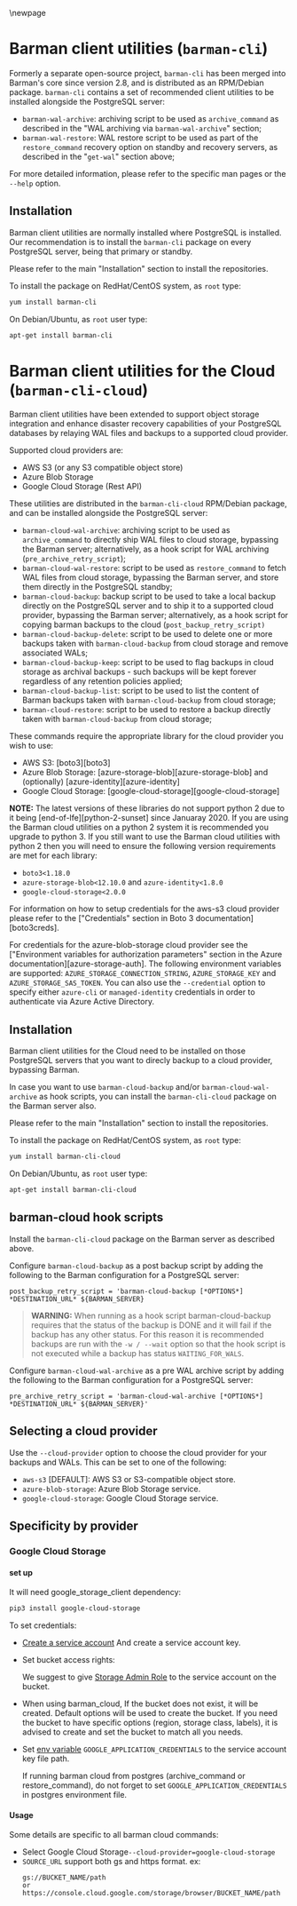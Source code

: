 \newpage

# Barman client utilities (`barman-cli`)

Formerly a separate open-source project, `barman-cli` has been
merged into Barman's core since version 2.8, and is distributed
as an RPM/Debian package. `barman-cli` contains a set of recommended
client utilities to be installed alongside the PostgreSQL server:

- `barman-wal-archive`: archiving script to be used as `archive_command`
  as described in the "WAL archiving via `barman-wal-archive`" section;
- `barman-wal-restore`: WAL restore script to be used as part of the
  `restore_command` recovery option on standby and recovery servers,
  as described in the "`get-wal`" section above;

For more detailed information, please refer to the specific man pages
or the `--help` option.

## Installation

Barman client utilities are normally installed where PostgreSQL is installed.
Our recommendation is to install the `barman-cli` package on every PostgreSQL
server, being that primary or standby.

Please refer to the main "Installation" section to install the repositories.

To install the package on RedHat/CentOS system, as `root` type:

``` bash
yum install barman-cli
```

On Debian/Ubuntu, as `root` user type:

``` bash
apt-get install barman-cli
```


# Barman client utilities for the Cloud (`barman-cli-cloud`)

Barman client utilities have been extended to support object storage
integration and enhance disaster recovery capabilities of your PostgreSQL
databases by relaying WAL files and backups to a supported cloud provider.

Supported cloud providers are:

* AWS S3 (or any S3 compatible object store)
* Azure Blob Storage
* Google Cloud Storage (Rest API)

These utilities are distributed in the `barman-cli-cloud` RPM/Debian package,
and can be installed alongside the PostgreSQL server:

- `barman-cloud-wal-archive`: archiving script to be used as `archive_command`
  to directly ship WAL files to cloud storage, bypassing the Barman server;
  alternatively, as a hook script for WAL archiving (`pre_archive_retry_script`);
- `barman-cloud-wal-restore`: script to be used as `restore_command`
  to fetch WAL files from cloud storage, bypassing the Barman server, and
  store them directly in the PostgreSQL standby;
- `barman-cloud-backup`: backup script to be used to take a local backup
  directly on the PostgreSQL server and to ship it to a supported cloud provider,
  bypassing the Barman server; alternatively, as a hook script for copying barman
  backups to the cloud (`post_backup_retry_script)`
- `barman-cloud-backup-delete`: script to be used to delete one or more backups
  taken with `barman-cloud-backup` from cloud storage and remove associated
  WALs;
- `barman-cloud-backup-keep`: script to be used to flag backups in cloud storage
  as archival backups - such backups will be kept forever regardless of any
  retention policies applied;
- `barman-cloud-backup-list`: script to be used to list the content of
  Barman backups taken with `barman-cloud-backup` from cloud storage;
- `barman-cloud-restore`: script to be used to restore a backup directly
  taken with `barman-cloud-backup` from cloud storage;

These commands require the appropriate library for the cloud provider you wish to
use:

* AWS S3: [boto3][boto3]
* Azure Blob Storage: [azure-storage-blob][azure-storage-blob] and (optionally)
  [azure-identity][azure-identity]
* Google Cloud Storage: [google-cloud-storage][google-cloud-storage]

**NOTE:** The latest versions of these libraries do not support python 2 due to it
being [end-of-lfe][python-2-sunset] since Januaray 2020. If you are using the
Barman cloud utilities on a python 2 system it is recommended you upgrade to python 3.
If you still want to use the Barman cloud utilities with python 2 then you will need
to ensure the following version requirements are met for each library:

* `boto3<1.18.0`
* `azure-storage-blob<12.10.0` and `azure-identity<1.8.0`
* `google-cloud-storage<2.0.0`

For information on how to setup credentials for the aws-s3 cloud provider
please refer to the ["Credentials" section in Boto 3 documentation][boto3creds].

For credentials for the azure-blob-storage cloud provider see the
["Environment variables for authorization parameters" section in the Azure documentation][azure-storage-auth].
The following environment variables are supported: `AZURE_STORAGE_CONNECTION_STRING`,
`AZURE_STORAGE_KEY` and `AZURE_STORAGE_SAS_TOKEN`. You can also use the
`--credential` option to specify either `azure-cli` or `managed-identity` credentials
in order to authenticate via Azure Active Directory.

## Installation

Barman client utilities for the Cloud need to be installed on those PostgreSQL
servers that you want to direcly backup to a cloud provider, bypassing Barman.

In case you want to use `barman-cloud-backup` and/or `barman-cloud-wal-archive`
as hook scripts, you can install the `barman-cli-cloud` package on the Barman
server also.

Please refer to the main "Installation" section to install the repositories.

To install the package on RedHat/CentOS system, as `root` type:

``` bash
yum install barman-cli-cloud
```

On Debian/Ubuntu, as `root` user type:

``` bash
apt-get install barman-cli-cloud
```

## barman-cloud hook scripts

Install the `barman-cli-cloud` package on the Barman server as described above.

Configure `barman-cloud-backup` as a post backup script by adding the following
to the Barman configuration for a PostgreSQL server:

```
post_backup_retry_script = 'barman-cloud-backup [*OPTIONS*] *DESTINATION_URL* ${BARMAN_SERVER}
```

> **WARNING:** When running as a hook script barman-cloud-backup requires that
> the status of the backup is DONE and it will fail if the backup has any other
> status. For this reason it is recommended backups are run with the
> `-w / --wait` option so that the hook script is not executed while a
> backup has status `WAITING_FOR_WALS`.

Configure `barman-cloud-wal-archive` as a pre WAL archive script by adding the
following to the Barman configuration for a PostgreSQL server:

```
pre_archive_retry_script = 'barman-cloud-wal-archive [*OPTIONS*] *DESTINATION_URL* ${BARMAN_SERVER}'
```

## Selecting a cloud provider

Use the `--cloud-provider` option to choose the cloud provider for your backups
and WALs. This can be set to one of the following:

* `aws-s3` [DEFAULT]: AWS S3 or S3-compatible object store.
* `azure-blob-storage`: Azure Blob Storage service.
* `google-cloud-storage`: Google Cloud Storage service.


## Specificity by provider

### Google Cloud Storage

#### set up
It will need google_storage_client dependency:
```bash
pip3 install google-cloud-storage 
```

To set credentials:

* [Create a service account](https://cloud.google.com/docs/authentication/getting-started#setting_the_environment_variable)
  And create a service account key.


* Set bucket access rights:

  We suggest to give [Storage Admin Role](https://cloud.google.com/storage/docs/access-control/iam-roles) 
to the service account on the bucket.
    

* When using barman_cloud, If the bucket does not exist, it will be created. Default options will be used to create 
the bucket. If you need the bucket to have specific options (region, storage class, labels), it is advised to create 
and set the bucket to match all you needs. 

* Set [env variable](https://cloud.google.com/docs/authentication/getting-started#setting_the_environment_variable) 
  `GOOGLE_APPLICATION_CREDENTIALS` to the service account key file path. 

  If running barman cloud from postgres (archive_command or restore_command), do not forget to set 
  `GOOGLE_APPLICATION_CREDENTIALS` in postgres environment file.

#### Usage
Some details are specific to all barman cloud commands:
* Select Google Cloud Storage`--cloud-provider=google-cloud-storage`
* `SOURCE_URL` support both gs and https format.
  ex:
  ```
  gs://BUCKET_NAME/path
  or
  https://console.cloud.google.com/storage/browser/BUCKET_NAME/path
  ```

  
